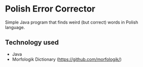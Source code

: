 # Polish Error Corrector
Simple Java program that finds weird (but correct) words in Polish language.

## Technology used
- Java
- Morfologik Dictionary (https://github.com/morfologik/)
